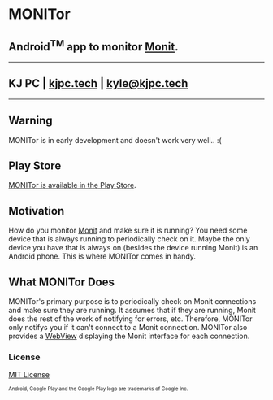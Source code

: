 # MONITor
## Android<sup>TM</sup> app to monitor [Monit](https://mmonit.com/monit/).

---
## KJ PC | [kjpc.tech](https://kjpc.tech/) | [kyle@kjpc.tech](mailto:kyle@kjpc.tech)
---

## Warning
MONITor is in early development and doesn't work very well.. :(

## Play Store
[MONITor is available in the Play Store](https://play.google.com/store/apps/details?id=tech.kjpc.monitorapp).

## Motivation
How do you monitor [Monit](https://mmonit.com/monit/) and make sure it is running? You need some device that is always running to periodically check on it. Maybe the only device you have that is always on (besides the device running Monit) is an Android phone. This is where MONITor comes in handy.

## What MONITor Does
MONITor's primary purpose is to periodically check on Monit connections and make sure they are running. It assumes that if they are running, Monit does the rest of the work of notifying for errors, etc. Therefore, MONITor only notifys you if it can't connect to a Monit connection. MONITor also provides a [WebView](https://developer.android.com/reference/android/webkit/WebView.html) displaying the Monit interface for each connection.

### License
[MIT License](LICENSE)
  
  
<sup><sub>Android, Google Play and the Google Play logo are trademarks of Google Inc.</sub></sup>
